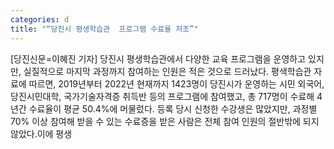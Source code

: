 ```yaml
---
categories: d
title: "“당진시 평생학습관  프로그램 수료율 저조”"
---
```

[당진신문=이혜진 기자] 당진시 평생학습관에서 다양한 교육 프로그램을 운영하고 있지만, 실질적으로 마지막 과정까지 참여하는 인원은 적은 것으로 드러났다. 평색학습관 자료에 따르면, 2019년부터 2022년 현재까지 1423명이 당진시가 운영하는 시민 외국어, 당진시민대학, 국가기술자격증 취득반 등의 프로그램에 참여했고, 총 717명이 수료해 4년간 수료율이 평균 50.4%에 머물렀다. 등록 당시 신청한 수강생은 많았지만, 과정별 70% 이상 참여해 받을 수 있는 수료증을 받은 사람은 전체 참여 인원의 절반밖에 되지 않았다.이에 평생